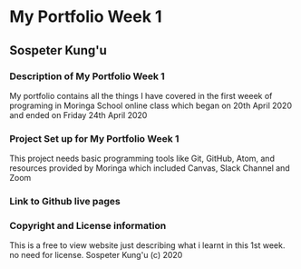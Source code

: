 # My Portfolio Week 1

## Sospeter Kung'u

### Description of My Portfolio Week 1
My portfolio contains all the things I have covered in the first weeek of programing in Moringa School online class which began on 20th April 2020 and ended on  Friday 24th April 2020

### Project Set up for My Portfolio Week 1
This project needs basic programming tools like Git, GitHub, Atom, and resources provided by Moringa which included Canvas, Slack Channel and Zoom

### Link to Github live pages

### Copyright and License information
This is a free to view website just describing what i learnt in this 1st week. no need for license. Sospeter Kung'u (c) 2020
